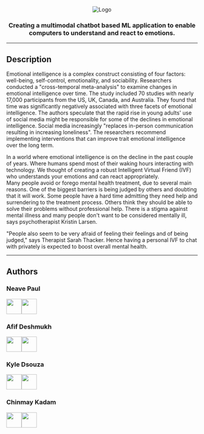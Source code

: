 <div align="center">
  <img src="https://blogger.googleusercontent.com/img/b/R29vZ2xl/AVvXsEiN04PYJonyJ7ixLCafyQ6aMnFaVo7-Q0lic0SzuoeulISD5BVk3VtqyNU4M7yr2wKnyNu2glgwm6FVDhlmMOYtyVbPtiW6PMTe5651PVQUpkDRViwd8LTo1RM_Uh2cwU3QX-Vk0JUGPAFC__wHFsjrQ07k1WWz2fVX66h0bhOa3E53Q62XzL2zxpgO/s320/d%20(1).png" alt="Logo">
  <h3>Creating a multimodal chatbot based ML application to enable computers to understand and react to emotions.</h3>
</div>



---------------------------------------
## Description

Emotional intelligence is a complex construct consisting of four factors: well-being, self-control, emotionality, and sociability. Researchers conducted a "cross-temporal meta-analysis" to examine changes in emotional intelligence over time. The study included 70 studies with nearly 17,000 participants from the US, UK, Canada, and Australia. They found that time was significantly negatively associated with three facets of emotional intelligence. The authors speculate that the rapid rise in young adults' use of social media might be responsible for some of the declines in emotional intelligence. Social media increasingly "replaces in-person communication resulting in increasing loneliness". The researchers recommend implementing interventions that can improve trait emotional intelligence over the long term.  

In a world where emotional intelligence is on the decline in the past couple of years. Where humans spend most of their waking hours interacting with technology. We thought of creating a robust Intelligent Virtual Friend (IVF) who understands your emotions and can react appropriately.  
Many people avoid or forego mental health treatment, due to several main reasons. One of the biggest barriers is being judged by others and doubting that it will work. Some people have a hard time admitting they need help and surrendering to the treatment process. Others think they should be able to solve their problems without professional help. There is a stigma against mental illness and many people don't want to be considered mentally ill, says psychotherapist Kristin Larsen.

"People also seem to be very afraid of feeling their feelings and of being judged," says Therapist Sarah Thacker. Hence having a personal IVF to chat with privately is expected to boost overall mental health.

<!-- 
## Getting Started

### Dependencies

* Describe any prerequisites, libraries, OS version, etc., needed before installing program.
* ex. Windows 10

### Installing

* How/where to download your program
* Any modifications needed to be made to files/folders

### Executing program

* How to run the program
* Step-by-step bullets
```
code blocks for commands
```

## Help

Any advise for common problems or issues.
```
command to run if program contains helper info
``` -->
---------------------------------------
## Authors

### **Neave Paul** <br>
<a href="https://www.linkedin.com/in/neavepaul/"><img src="https://img.icons8.com/fluency/344/linkedin.png" width=40></a><a href="https://github.com/neavepaul"><img src="https://img.icons8.com/color-glass/48/null/github--v1.png" width=40></a>  

### **Afif Deshmukh** <br>
<a href="https://www.linkedin.com/in/afieif/"><img src="https://img.icons8.com/fluency/344/linkedin.png" width=40></a><a href="https://github.com/afieif"><img src="https://img.icons8.com/color-glass/48/null/github--v1.png" width=40></a>  

### **Kyle Dsouza** <br>
<a href="https://www.linkedin.com/in/kyle-dsouza-650291212/"><img src="https://img.icons8.com/fluency/344/linkedin.png" width=40></a><a href="https://github.com/KyleBird02"><img src="https://img.icons8.com/color-glass/48/null/github--v1.png" width=40></a>  

### **Chinmay Kadam** <br>
<a href="https://www.linkedin.com/in/chinmay-kadam-729990213/"><img src="https://img.icons8.com/fluency/344/linkedin.png" width=40></a><a href="https://github.com/ChinmayKadam172"><img src="https://img.icons8.com/color-glass/48/null/github--v1.png" width=40></a>  

<!-- 
## Version History

* 0.2
    * Various bug fixes and optimizations
    * See [commit change]() or See [release history]()
* 0.1
    * Initial Release

## License

This project is licensed under the [NAME HERE] License - see the LICENSE.md file for details -->

